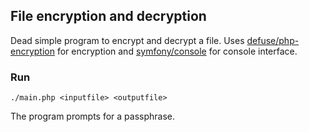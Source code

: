## File encryption and decryption


Dead simple program to encrypt and decrypt a file. Uses [defuse/php-encryption](https://github.com/defuse/php-encryption) for encryption and [symfony/console](https://github.com/symfony/console) for console interface.

### Run

`./main.php <inputfile> <outputfile>`

The program prompts for a passphrase.
